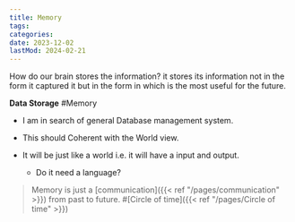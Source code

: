 ```yaml
---
title: Memory
tags:
categories:
date: 2023-12-02
lastMod: 2024-02-21
---
```

How do our brain stores the information? it stores its information not in the form it captured it but in the form in which is the most useful for the future.

**Data Storage** #Memory

  + I am in search of general Database management system.

  + This should Coherent with the World view.

  + It will be just like a world i.e. it will have a input and output.

    + Do it need a language?

> Memory is just a [communication]({{< ref "/pages/communication" >}}) from past to future. #[Circle of time]({{< ref "/pages/Circle of time" >}})
